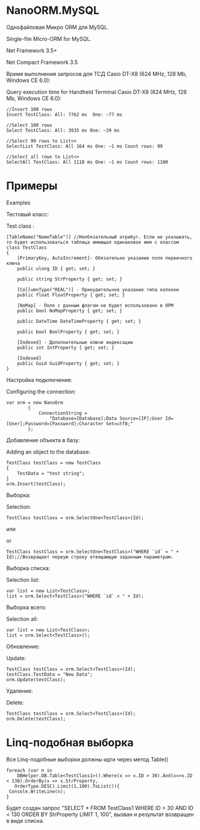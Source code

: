 # NanoORM.MySQL

Однофайловая Микро ORM для MySQL.

Single-file Micro-ORM for MySQL. 

Net Framework 3.5+

Net Compact Framework 3.5

Время выполнения запросов для ТСД Casio DT-X8 (624 MHz, 128 Mb, Windows CE 6.0):

Query execution time for Handheld Terminal Casio DT-X8 (624 MHz, 128 Mb, Windows CE 6.0): 


    //Insert 100 rows
    Insert TestClass: All: 7762 ms  One: ~77 ms

    //Select 100 rows
    Select TestClass: All: 3935 ms One: ~39 ms
    
    //Select 99 rows to List<>
    SelectList TestClass: All 164 ms One: ~1 ms Count rows: 99
    
    //Select all rows to List<>
    SelectAll TestClass: All 1118 ms One: ~1 ms Count rows: 1100

# Примеры

Examples  
 
Тестовый класс:

Test class : 

    [TableName("NameTable")] //Необязательный атрибут. Если не указывать, то будет использоваться таблица имеющая одинаковое имя с классом
    class TestClass
    {
        [PrimaryKey, AutoIncrement]- Обязательно указание поля первичного ключа
        public ulong ID { get; set; }

        public string StrProperty { get; set; }

        [CollumnType("REAL")] - Принудительное указание типа колонки
        public float FloatProperty { get; set; }

        [NoMap] - Поле с данным флагом не будет использовано в ОРМ
        public bool NoMapProperty { get; set; }

        public DateTime DateTimeProperty { get; set; }

        public bool BoolProperty { get; set; }

        [Indexed] - Дополнительные ключи индексации
        public int IntProperty { get; set; }

        [Indexed]
        public Guid GuidProperty { get; set; }
    }

Настройка подключения:

Configuring the connection:  

    var orm = new NanoOrm
            {
                ConnectionString =
                    "Database=[Database];Data Source=[IP];User Id=[User];Password=[Password];Character Set=utf8;"
            };

Добавление объекта в базу:

Adding an object to the database: 

    TestClass testClass = new TestClass
    {
        TestData = "test string";
    }
    orm.Insert(testClass);
    
Выборка:

Selection: 

    TestClass testClass = orm.SelectOne<TestClass>(Id);

или

or

    TestClass testClass = orm.SelectOne<TestClass>("WHERE `id` = " + Id);//Возвращает первую строку отвещающую заданным параметрам.

Выборка списка:

Selection list: 

    var list = new List<TestClass>;
    list = orm.Select<TestClass>("WHERE `id` < " + Id);

Выборка всего:

Selection all: 

    var list = new List<TestClass>;
    list = orm.Select<TestClass>();

Обновление:

Update:

    TestClass testClass = orm.Select<TestClass>(Id);
    testClass.TestData = "New Data";
    orm.Update(testClass);

Удаление:

Delete:

    TestClass testClass = orm.Select<TestClass>(Id);
    orm.Delete(testClass);


# Linq-подобная выборка
Все Linq-подобные выборки должны идти через метод Table<T>()
    
    foreach (var n in 
        DBHelper.DB.Table<TestClass1>().Where(x => x.ID > 30).And(x=>x.ID < 130).OrderBy(x => x.StrProperty, 
       OrderType.DESC).Limit(1,100).ToList()){
     Console.WriteLine(n);
    }
Будет создан запрос "SELECT * FROM TestClass1 WHERE ID > 30 AND ID < 130 ORDER BY StrProperty LIMIT 1, 100", вызван и результат возвращен в виде списка.
